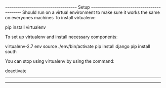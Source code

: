 ------------------------------------ Setup -------------------------------------------
Should run on a virtual environment to make sure it works the same on everyones machines
To install virtualenv:

pip install virtualenv

To set up virtualenv and install necessary components:

virtualenv-2.7 env
source ./env/bin/activate
pip install django
pip install south

You can stop using virtualenv by using the command:

deactivate

-------------------------------------------------------------------------------------------

----------